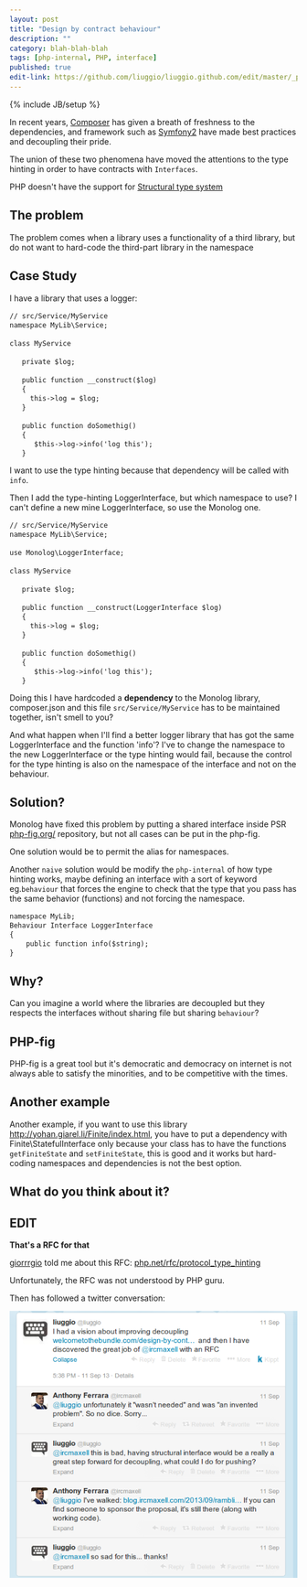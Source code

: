 ```yaml
---
layout: post
title: "Design by contract behaviour"
description: ""
category: blah-blah-blah
tags: [php-internal, PHP, interface]
published: true
edit-link: https://github.com/liuggio/liuggio.github.com/edit/master/_posts/2019-09-11-design-by-contract-behaviour.md
---
```

{% include JB/setup %}

In recent years, [Composer](http://getcomposer.org) has given a breath of freshness to the dependencies, and framework such as [Symfony2](http://www.symfony.com)
 have made best practices and decoupling their pride.

The union of these two phenomena have moved the attentions to the type hinting in order to have contracts with `Interfaces`.

PHP doesn't have the support for [Structural type system](http://en.wikipedia.org/wiki/Structural_type_system)

## The problem

The problem comes when a library uses a functionality of a third library, but do not want to hard-code the third-part library in the namespace


## Case Study

I have a library that uses a logger:

    // src/Service/MyService
    namespace MyLib\Service;

    class MyService

       private $log;

       public function __construct($log)
       {
         this->log = $log;
       }

       public function doSomethig()
       {
          $this->log->info('log this');
       }


I want to use the type hinting because that dependency will be called with `info`.

Then I add the type-hinting LoggerInterface, but which namespace to use?
I can't define a new mine LoggerInterface, so use the Monolog one.

    // src/Service/MyService
    namespace MyLib\Service;

    use Monolog\LoggerInterface;

    class MyService

       private $log;

       public function __construct(LoggerInterface $log)
       {
         this->log = $log;
       }

       public function doSomethig()
       {
          $this->log->info('log this');
       }


Doing this I have hardcoded a **dependency** to the Monolog library, composer.json and this file `src/Service/MyService` has to be maintained together,
isn't smell to you?


And what happen when I'll find a better logger library that has got the same LoggerInterface and the function 'info'?
I've to change the namespace to the new LoggerInterface or the type hinting would fail,
 because the control for the type hinting is also on the namespace of the interface and not on the behaviour.


## Solution?

Monolog have fixed this problem by putting a shared interface inside PSR [php-fig.org/](http://www.php-fig.org) repository, but not all cases can be put in the php-fig.

One solution would be to permit the alias for namespaces.

Another `naive` solution would be modify the `php-internal` of how type hinting works,
maybe defining an interface with a sort of keyword eg.`behaviour` that forces the engine to check that
the type that you pass has the same behavior (functions) and not forcing the namespace.


    namespace MyLib;
    Behaviour Interface LoggerInterface
    {
        public function info($string);
    }


## Why?

Can you imagine a world where the libraries are decoupled but they respects the interfaces without sharing file but sharing `behaviour`?

## PHP-fig

PHP-fig is a great tool but it's democratic and democracy on internet is not always able to satisfy the minorities, and to be competitive with the times.

## Another example

Another example, if you want to use this library http://yohan.giarel.li/Finite/index.html, you have to put a dependency with
Finite\StatefulInterface only because your class has to have the functions `getFiniteState` and `setFiniteState`, this is good and it works
but hard-coding namespaces and dependencies is not the best option.


## What do you think about it?


## EDIT

**That's a RFC for that**

[giorrrgio](https://twitter.com/giorrrgio) told me about this RFC: [php.net/rfc/protocol_type_hinting](https://wiki.php.net/rfc/protocol_type_hinting)

Unfortunately, the RFC was not understood by PHP guru.

Then has followed a twitter conversation:

[![Twitter conversation with @ircmaxell](/assets/themes/readable-liuggio/img/ircmaxell.png)](https://twitter.com/liuggio/statuses/377818409062236160)



